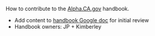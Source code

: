 How to contribute to the [Alpha.CA.gov](https://alpha.ca.gov) handbook.

* Add content to [handbook Google doc](https://docs.google.com/document/d/1WJL6AqUBkSm9vD82uHLMSm2YUEkksTeqyXGHaEA0MO4/edit?usp=sharing) for initial review
* Handbook owners: JP + Kimberley
